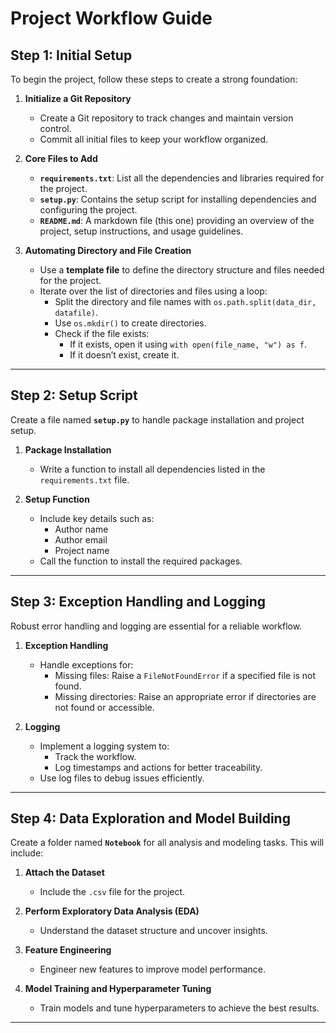 # **Project Workflow Guide**

## **Step 1: Initial Setup**
To begin the project, follow these steps to create a strong foundation:

1. **Initialize a Git Repository**  
   - Create a Git repository to track changes and maintain version control.
   - Commit all initial files to keep your workflow organized.

2. **Core Files to Add**
   - **`requirements.txt`**: List all the dependencies and libraries required for the project.  
   - **`setup.py`**: Contains the setup script for installing dependencies and configuring the project.  
   - **`README.md`**: A markdown file (this one) providing an overview of the project, setup instructions, and usage guidelines.

3. **Automating Directory and File Creation**
   - Use a **template file** to define the directory structure and files needed for the project.
   - Iterate over the list of directories and files using a loop:
     - Split the directory and file names with `os.path.split(data_dir, datafile)`.
     - Use `os.mkdir()` to create directories.
     - Check if the file exists:
       - If it exists, open it using `with open(file_name, "w") as f`.
       - If it doesn’t exist, create it.

---

## **Step 2: Setup Script**
Create a file named **`setup.py`** to handle package installation and project setup.

1. **Package Installation**
   - Write a function to install all dependencies listed in the `requirements.txt` file.

2. **Setup Function**
   - Include key details such as:
     - Author name  
     - Author email  
     - Project name  
   - Call the function to install the required packages.

---

## **Step 3: Exception Handling and Logging**
Robust error handling and logging are essential for a reliable workflow.

1. **Exception Handling**
   - Handle exceptions for:
     - Missing files: Raise a `FileNotFoundError` if a specified file is not found.  
     - Missing directories: Raise an appropriate error if directories are not found or accessible.

2. **Logging**
   - Implement a logging system to:
     - Track the workflow.
     - Log timestamps and actions for better traceability.
   - Use log files to debug issues efficiently.

---

## **Step 4: Data Exploration and Model Building**
Create a folder named **`Notebook`** for all analysis and modeling tasks. This will include:

1. **Attach the Dataset**
   - Include the `.csv` file for the project.  

2. **Perform Exploratory Data Analysis (EDA)**
   - Understand the dataset structure and uncover insights.  

3. **Feature Engineering**
   - Engineer new features to improve model performance.

4. **Model Training and Hyperparameter Tuning**
   - Train models and tune hyperparameters to achieve the best results.

---

